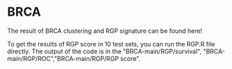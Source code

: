 # BRCA
The result of BRCA clustering and RGP signature can be found here!

To get the results of RGP score in 10 test sets, you can run the RGP.R file directly. The output of the code is in the "BRCA-main/RGP/survival", "BRCA-main/RGP/ROC","BRCA-main/RGP/RGP score". 
